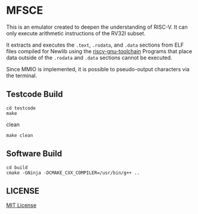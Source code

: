 # MFSCE
This is an emulator created to deepen the understanding of RISC-V. It can only execute arithmetic instructions of the RV32I subset.

It extracts and executes the `.text`, `.rodata`, and `.data` sections from ELF files compiled for Newlib using the
[riscv-gnu-toolchain](https://github.com/riscv-collab/riscv-gnu-toolchain)
Programs that place data outside of the `.rodata` and `.data` sections cannot be executed.

Since MMIO is implemented, it is possible to pseudo-output characters via the terminal.

## Testcode Build

```
cd testcode
make
```

clean
```
make clean
```

## Software Build

```
cd build
cmake -GNinja -DCMAKE_CXX_COMPILER=/usr/bin/g++ ..
```

## LICENSE

[MIT License](https://github.com/niguragu/MFSCE/blob/main/LICENSE)
